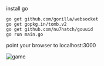 install go

```
go get github.com/gorilla/websocket
go get gopkg.in/tomb.v2
go get github.com/nu7hatch/gouuid
go run main.go
```

point your browser to localhost:3000

![game](http://i.imgur.com/YRVkBll.png "game")

